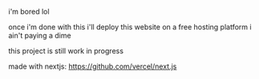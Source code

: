 i'm bored lol

once i'm done with this i'll deploy this website on a free hosting platform i ain't paying a dime

this project is still work in progress

made with nextjs: https://github.com/vercel/next.js